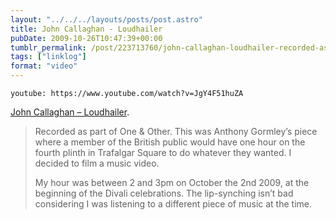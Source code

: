 ```yaml
---
layout: "../../../layouts/posts/post.astro"
title: John Callaghan - Loudhailer
pubDate: 2009-10-26T10:47:39+00:00
tumblr_permalink: /post/223713760/john-callaghan-loudhailer-recorded-as-part-of
tags: ["linklog"]
format: "video"
---
```


`youtube: https://www.youtube.com/watch?v=JgY4F51huZA`

[John Callaghan &#8211; Loudhailer][1].

> Recorded as part of One & Other. This was Anthony Gormley&rsquo;s piece where a member of the British public would have one hour on the fourth plinth in Trafalgar Square to do whatever they wanted. I decided to film a music video.
>
> My hour was between 2 and 3pm on October the 2nd 2009, at the beginning of the Divali celebrations. The lip-synching isn&rsquo;t bad considering I was listening to a different piece of music at the time.

[1]: https://www.youtube.com/watch?v=JgY4F51huZA
